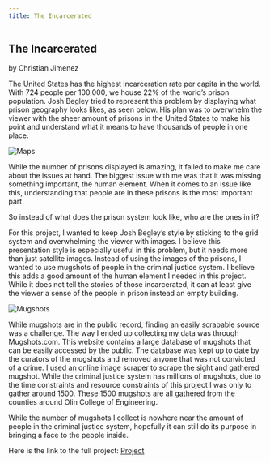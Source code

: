 ```yaml
---
title: The Incarcerated
---
```

## The Incarcerated
by Christian Jimenez


The United States has the highest incarceration rate per capita in the world. With 724 people per 100,000, we house 22% of the world’s prison population. Josh Begley tried to represent this problem by displaying what prison geography looks likes, as seen below. His plan was to overwhelm the viewer with the sheer amount of prisons in the United States to make his point and understand what it means to have thousands of people in one place.

![Maps](https://image.ibb.co/nOOxwz/maps.png)

While the number of prisons displayed is amazing, it failed to make me care about the issues at hand. The biggest issue with me was that it was missing something important, the human element. When it comes to an issue like this, understanding that people are in these prisons is the most important part.

So instead of what does the prison system look like, who are the ones in it?

For this project, I wanted to keep Josh Begley’s style by sticking to the grid system and overwhelming the viewer with images. I believe this presentation style is especially useful in this problem, but it needs more than just satellite images. Instead of using the images of the prisons, I wanted to use mugshots of people in the criminal justice system. I believe this adds a good amount of the human element I needed in this project. While it does not tell the stories of those incarcerated, it can at least give the viewer a sense of the people in prison instead an empty building.

![Mugshots](https://image.ibb.co/fwKsUK/mug.png)

While mugshots are in the public record, finding an easily scrapable source was a challenge. The way I ended up collecting my data was through Mugshots.com. This website contains a large database of mugshots that can be easily accessed by the public. The database was kept up to date by the curators of the mugshots and removed anyone that was not convicted of a crime. I used an online image scraper to scrape the sight and gathered mugshot. While the criminal justice system has millions of mugshots, due to the time constraints and resource constraints of this project I was only to gather around 1500. These 1500 mugshots are all gathered from the counties around Olin College of Engineering.

While the number of mugshots I collect is nowhere near the amount of people in the criminal justice system, hopefully it can still do its purpose in bringing a face to the people inside.

Here is the link to the full project: [Project](https://image.ibb.co/eW8M8e/The_Incarcerated.jpg)
